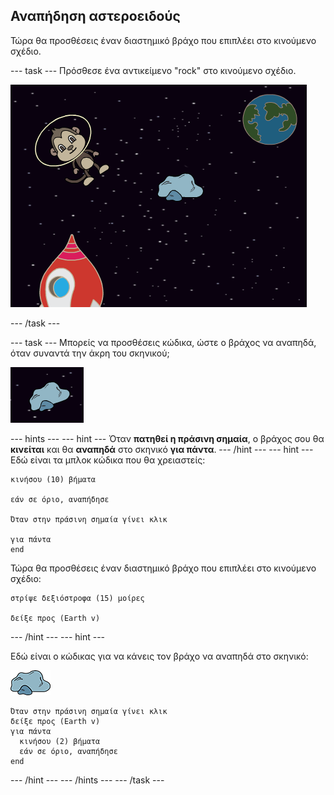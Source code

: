 ## Αναπήδηση αστεροειδούς

Τώρα θα προσθέσεις έναν διαστημικό βράχο που επιπλέει στο κινούμενο σχέδιο.

--- task --- Πρόσθεσε ένα αντικείμενο "rock" στο κινούμενο σχέδιο.

![Προσθέτοντας ένα αντικείμενο βράχου](images/space-rock-sprite.png)

--- /task ---

--- task --- Μπορείς να προσθέσεις κώδικα, ώστε ο βράχος να αναπηδά, όταν συναντά την άκρη του σκηνικού;

![Δοκιμάζοντας ένα βράχο που αναπηδά](images/space-bounce-test.png)

--- hints ---
 --- hint --- Όταν **πατηθεί η πράσινη σημαία**, ο βράχος σου θα **κινείται** και θα **αναπηδά** στο σκηνικό **για πάντα**.
--- /hint ---
 --- hint --- Εδώ είναι τα μπλοκ κώδικα που θα χρειαστείς:

```blocks3
κινήσου (10) βήματα

εάν σε όριο, αναπήδησε

Όταν στην πράσινη σημαία γίνει κλικ

για πάντα
end
```

Τώρα θα προσθέσεις έναν διαστημικό βράχο που επιπλέει στο κινούμενο σχέδιο:

```blocks3
στρίψε δεξιόστροφα (15) μοίρες

δείξε προς (Earth v)
```

--- /hint --- --- hint ---

Εδώ είναι ο κώδικας για να κάνεις τον βράχο να αναπηδά στο σκηνικό:

![Αντικείμενο βράχου](images/sprite-rock.png)

```blocks3
Όταν στην πράσινη σημαία γίνει κλικ
δείξε προς (Earth v)
για πάντα 
  κινήσου (2) βήματα
  εάν σε όριο, αναπήδησε
end
```

--- /hint --- --- /hints --- --- /task ---